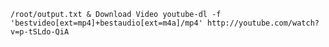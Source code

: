

    /root/output.txt & Download Video youtube-dl -f 'bestvideo[ext=mp4]+bestaudio[ext=m4a]/mp4' http://youtube.com/watch?v=p-tSLdo-QiA
